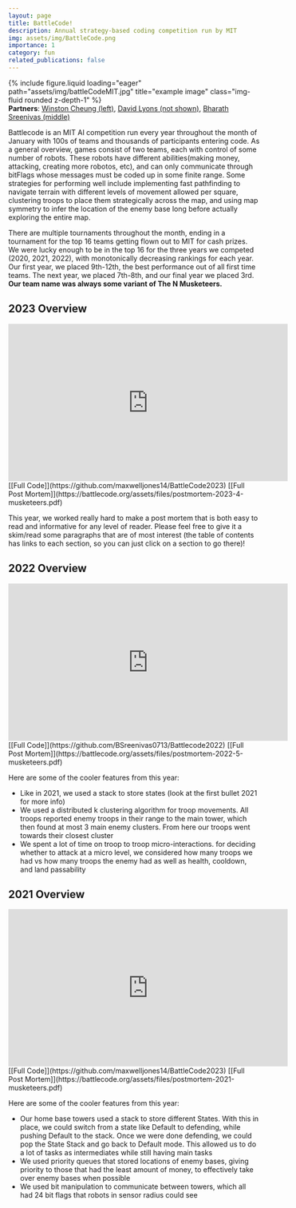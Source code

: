 ```yaml
---
layout: page
title: BattleCode!
description: Annual strategy-based coding competition run by MIT
img: assets/img/BattleCode.png
importance: 1
category: fun
related_publications: false
---
```


<div class="row">
    <div class="col-sm mt-3 mt-md-0">
        {% include figure.liquid loading="eager" path="assets/img/battleCodeMIT.jpg" title="example image" class="img-fluid rounded z-depth-1" %}
    </div>
</div>
<div class="caption">
<b>Partners</b>: <a class="text"
                        href="https://www.linkedin.com/in/winston-cheung/">Winston Cheung (left)</a>,
                    <a class="text" href="https://www.linkedin.com/in/david-lyons-cmu/">David Lyons (not shown)</a>,
                    <a class="text" href="https://www.bharathsreenivas.net/">Bharath Sreenivas (middle)</a></div>


Battlecode is an MIT AI competition run every year throughout the month of January with
100s of teams and thousands of participants entering code. As a general overview, games consist of two teams, each with control of some number of robots. These robots have different
abilities(making money, attacking, creating more robotos, etc),
and can only communicate through bitFlags whose messages must be coded up in some finite range. Some strategies for performing well include implementing fast pathfinding to navigate terrain with different levels of movement allowed per square, clustering troops to place them strategically across the map, and using map symmetry to infer the location of the enemy base long before actually exploring the entire map. 

There are multiple tournaments throughout the month, ending in a tournament for the top 16 teams getting flown out to MIT for cash prizes. We were lucky enough to be
in the top 16 for the three years we competed (2020, 2021, 2022), with monotonically decreasing rankings for each year. Our first year, we placed 9th-12th, the best performance out of all first time teams. The next year, we placed 7th-8th, and our final year we placed 3rd. **Our team name was always some variant of The N Musketeers.**

<h2> 2023 Overview</h2>


 <iframe width="560" height="315" src="https://www.youtube.com/embed/oa4CAizd1Nk?start=8810"
                    title="YouTube video player" frameborder="0"
                    allow="accelerometer; autoplay; clipboard-write; encrypted-media; gyroscope; picture-in-picture; web-share"
                    allowfullscreen></iframe>
[[Full Code]](https://github.com/maxwelljones14/BattleCode2023) [[Full Post Mortem]](https://battlecode.org/assets/files/postmortem-2023-4-musketeers.pdf)

This year, we worked really hard to make a post mortem that is both easy to read and
informative for any level of reader. Please feel free to give it a skim/read some paragraphs
that are of most interest (the table of contents has links to each section, so you can just
click on a section to go there)!

<h2> 2022 Overview</h2>


 <iframe width="560" height="315" src="https://www.youtube.com/embed/X5d00wtBX3k?start=5832&end=6027"
                    title="YouTube video player" frameborder="0"
                    allow="accelerometer; autoplay; clipboard-write; encrypted-media; gyroscope; picture-in-picture; web-share"
                    allowfullscreen></iframe>
[[Full Code]](https://github.com/BSreenivas0713/Battlecode2022) [[Full Post Mortem]](https://battlecode.org/assets/files/postmortem-2022-5-musketeers.pdf)

Here are some of the cooler features from this year:
- Like in 2021, we used a stack to store states (look at the first bullet 2021 for more
                                info)
- We used a distributed k clustering algorithm for troop movements. All troops reported
                                enemy troops in their range to the main tower, which then found at most 3 main enemy
                                clusters. From here our troops went towards their closest cluster
- We spent a lot of time on troop to troop micro-interactions. for deciding whether to
                                attack at a micro level, we considered how many troops we had vs how many troops the
                                enemy had as well as health, cooldown, and land passability


<h2> 2021 Overview</h2>

 <iframe width="560" height="315" src="https://youtube.com/embed/WZrlJAE3LKw"
                    title="YouTube video player" frameborder="0"
                    allow="accelerometer; autoplay; clipboard-write; encrypted-media; gyroscope; picture-in-picture; web-share"
                    allowfullscreen></iframe>
[[Full Code]](https://github.com/maxwelljones14/BattleCode2023) [[Full Post Mortem]](https://battlecode.org/assets/files/postmortem-2021-musketeers.pdf)

Here are some of the cooler features from this year:
- Our home base towers used a stack to store different States. With this in place, we
                                could switch from a state like Default to defending, while pushing Default to the stack.
                                Once we were done defending, we could pop the State Stack and go back to Default mode.
                                This allowed us to do a lot of tasks as intermediates while still having main tasks
- We used priority queues that stored locations of enemy bases, giving priority to those
                                that had the least amount of money, to effectively take over enemy bases when possible
- We used bit manipulation to communicate between towers, which all had 24 bit flags that
                                robots in sensor radius could see

